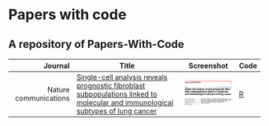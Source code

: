 # Papers with code
## A repository of Papers-With-Code
| Journal | Title | Screenshot | Code |
| --: | -- | -- | -- |
| Nature communications | [Single-cell analysis reveals prognostic fibroblast subpopulations linked to molecular and immunological subtypes of lung cancer](https://doi.org/10.1038/s41467-023-35832-6) | <img src="figures/NC-2023-Single-cell analysis reveals prognostic fibroblast subpopulations linked to molecular and immunological subtypes of lung cancer.png" width="200px"/> | [R](https://github.com/cjh-lab/NCOMMS_NSCLC_scFibs) |